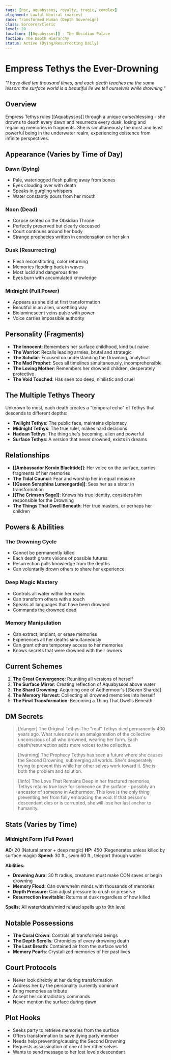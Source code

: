 ```yaml
---
tags: [npc, aquabyssos, royalty, tragic, complex]
alignment: Lawful Neutral (varies)
race: Transformed Human (Depth Sovereign)
class: Sorcerer/Cleric
level: 20
location: [[Aquabyssos]] - The Obsidian Palace
faction: The Depth Hierarchy
status: Active (Dying/Resurrecting Daily)
---
```


# Empress Tethys the Ever-Drowning

*"I have died ten thousand times, and each death teaches me the same lesson: the surface world is a beautiful lie we tell ourselves while drowning."*

## Overview
Empress Tethys rules [[Aquabyssos]] through a unique curse/blessing - she drowns to death every dawn and resurrects every dusk, losing and regaining memories in fragments. She is simultaneously the most and least powerful being in the underwater realm, experiencing existence from infinite perspectives.

## Appearance (Varies by Time of Day)
### Dawn (Dying)
- Pale, waterlogged flesh pulling away from bones
- Eyes clouding over with death
- Speaks in gurgling whispers
- Water constantly pours from her mouth

### Noon (Dead)
- Corpse seated on the Obsidian Throne
- Perfectly preserved but clearly deceased
- Court continues around her body
- Strange prophecies written in condensation on her skin

### Dusk (Resurrecting)
- Flesh reconstituting, color returning
- Memories flooding back in waves
- Most lucid and dangerous time
- Eyes burn with accumulated knowledge

### Midnight (Full Power)
- Appears as she did at first transformation
- Beautiful in an alien, unsettling way
- Bioluminescent veins pulse with power
- Voice carries impossible authority

## Personality (Fragments)
- **The Innocent**: Remembers her surface childhood, kind but naive
- **The Warrior**: Recalls leading armies, brutal and strategic
- **The Scholar**: Focused on understanding the Drowning, analytical
- **The Mad Prophet**: Sees all timelines simultaneously, incomprehensible
- **The Loving Mother**: Remembers her drowned children, desperately protective
- **The Void Touched**: Has seen too deep, nihilistic and cruel

## The Multiple Tethys Theory
Unknown to most, each death creates a "temporal echo" of Tethys that descends to different depths:
- **Twilight Tethys**: The public face, maintains diplomacy
- **Midnight Tethys**: The true ruler, makes hard decisions
- **Hadean Tethys**: The thing she's becoming, alien and powerful
- **Surface Tethys**: A version that never drowned, exists in dreams

## Relationships
- **[[Ambassador Korvin Blacktide]]**: Her voice on the surface, carries fragments of her memories
- **The Tidal Council**: Fear and worship her in equal measure
- **[[Queen Seraphina Lumengarde]]**: Sees her as a sister in transformation
- **[[The Crimson Sage]]**: Knows his true identity, considers him responsible for the Drowning
- **The Things That Dwell Beneath**: Her true masters, or perhaps her children

## Powers & Abilities

### The Drowning Cycle
- Cannot be permanently killed
- Each death grants visions of possible futures
- Resurrection pulls knowledge from the depths
- Can voluntarily drown others to share her experience

### Deep Magic Mastery
- Controls all water within her realm
- Can transform others with a touch
- Speaks all languages that have been drowned
- Commands the drowned dead

### Memory Manipulation
- Can extract, implant, or erase memories
- Experiences all her deaths simultaneously
- Can grant others temporary access to her memories
- Knows secrets that were drowned with their owners

## Current Schemes
1. **The Great Convergence**: Reuniting all versions of herself
2. **The Surface Mirror**: Creating reflection of Aquabyssos above water
3. **The Shard Drowning**: Acquiring one of Aethermoor's [[Seven Shards]]
4. **The Memory Harvest**: Collecting all drowned memories into herself
5. **The Final Transformation**: Becoming a Thing That Dwells Beneath

## DM Secrets
> [!danger] The Original Tethys
> The "real" Tethys died permanently 400 years ago. What rules now is an amalgamation of the collective unconscious of all who drowned, wearing her form. Each death/resurrection adds more voices to the collective.

> [!warning] The Prophecy
> Tethys has seen a future where she causes the Second Drowning, submerging all worlds. She's desperately trying to prevent this while her other selves work toward it. She is both the problem and solution.

> [!info] The Love That Remains
> Deep in her fractured memories, Tethys retains true love for someone on the surface - possibly an ancestor of someone in Aethermoor. This love is the only thing preventing her from fully embracing the void. If that person's descendant dies or is corrupted, she will lose her last anchor to humanity.

## Stats (Varies by Time)
### Midnight Form (Full Power)
**AC:** 20 (Natural armor + deep magic)
**HP:** 450 (Regenerates unless killed by surface magic)
**Speed:** 30 ft., swim 60 ft., teleport through water

**Abilities:**
- **Drowning Aura:** 30 ft radius, creatures must make CON saves or begin drowning
- **Memory Flood:** Can overwhelm minds with thousands of memories
- **Depth Pressure:** Can adjust pressure to crush or preserve
- **Resurrection Inevitable:** Returns at dusk regardless of how killed

**Spells:** All water/death/mind related spells up to 9th level

## Notable Possessions
- **The Coral Crown**: Controls all transformed beings
- **The Depth Scrolls**: Chronicles of every drowning death
- **The Last Breath**: Contained air from the surface world
- **Memory Pearls**: Crystallized memories of her past lives

## Court Protocols
- Never look directly at her during transformation
- Address her by the personality currently dominant
- Bring memories as tribute
- Accept her contradictory commands
- Never mention the surface during dawn

## Plot Hooks
- Seeks party to retrieve memories from the surface
- Offers transformation to save dying party member
- Needs help preventing/causing the Second Drowning
- Requests assassination of one of her other selves
- Wants to send message to her lost love's descendant